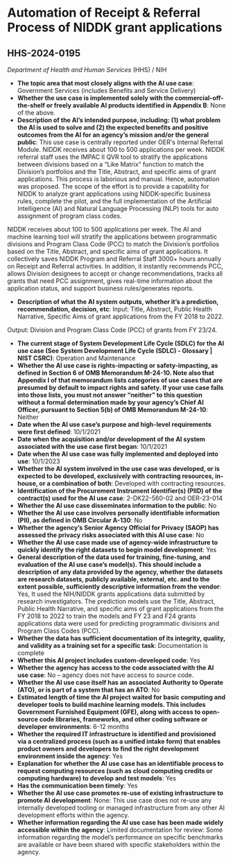 # Automation of Receipt & Referral Process of NIDDK grant applications
## HHS-2024-0195
_Department of Health and Human Services_ (HHS) / NIH


+ **The topic area that most closely aligns with the AI use case**: Government Services (includes Benefits and Service Delivery)
+ **Whether the use case is implemented solely with the commercial-off-the-shelf or freely available AI products identified in Appendix B**: None of the above.
+ **Description of the AI’s intended purpose, including: (1) what problem the AI is used to solve and (2) the expected benefits and positive outcomes from the AI for an agency’s mission and/or the general public**: This use case is centrally reported under OER's Internal Referral Module. NIDDK receives about 100 to 500 applications per week. NIDDK referral staff uses the IMPAC II QVR tool to stratify the applications between divisions based on a “Like Matrix” function to match the Division’s portfolios and the Title, Abstract, and specific aims of grant applications. This process is laborious and manual. Hence, automation was proposed. The scope of the effort is to provide a capability for NIDDK to analyze grant applications using NIDDK-specific business rules, complete the pilot, and the full implementation of the Artificial Intelligence (AI) and Natural Language Processing (NLP) tools for auto assignment of program class codes.

NIDDK receives about 100 to 500 applications per week. The AI and machine learning tool will stratify the applications between programmatic divisions and Program Class Code (PCC) to match the Division’s portfolios based on the Title, Abstract, and specific aims of grant applications. It collectively saves NIDDK Program and Referral Staff 3000+ hours annually on Receipt and Referral activities. In addition, it instantly recommends PCC, allows Division designees to accept or change recommendations, tracks all grants that need PCC assignment, gives real-time information about the application status, and support business rules/generates reports.
+ **Description of what the AI system outputs, whether it’s a prediction, recommendation, decision, etc**: Input: Title, Abstract, Public Health Narrative, Specific Aims of grant applications from the FY 2018 to 2022.

Output: Division and Program Class Code (PCC) of grants from FY 23/24.
+ **The current stage of System Development Life Cycle (SDLC) for the AI use case (See System Development Life Cycle (SDLC) - Glossary | NIST CSRC)**: Operation and Maintenance
+ **Whether the AI use case is rights-impacting or safety-impacting, as defined in Section 6 of OMB Memorandum M-24-10. Note also that Appendix I of that memorandum lists categories of use cases that are presumed by default to impact rights and safety. If your use case falls into those lists, you must not answer “neither” to this question without a formal determination made by your agency’s Chief AI Officer, pursuant to Section 5(b) of OMB Memorandum M-24-10**: Neither
+ **Date when the AI use case’s purpose and high-level requirements were first defined**: 10/1/2021
+ **Date when the acquisition and/or development of the AI system associated with the use case first began**: 10/1/2021
+ **Date when the AI use case was fully implemented and deployed into use**: 10/1/2023
+ **Whether the AI system involved in the use case was developed, or is expected to be developed, exclusively with contracting resources, in-house, or a combination of both**: Developed with contracting resources.
+ **Identification of the Procurement Instrument Identifier(s) (PIID) of the contract(s) used for the AI use case**: 2-DK22-560-02 and OER-23-014
+ **Whether the AI use case disseminates information to the public**: No
+ **Whether the AI use case involves personally identifiable information (PII), as defined in OMB Circular A-130**: No
+ **Whether the agency’s Senior Agency Official for Privacy (SAOP) has assessed the privacy risks associated with this AI use case**: No
+ **Whether the AI use case made use of agency-wide infrastructure to quickly identify the right datasets to begin model development**: Yes
+ **General description of the data used for training, fine-tuning, and evaluation of the AI use case’s model(s). This should include a description of any data provided by the agency, whether the datasets are research datasets, publicly available, external, etc. and to the extent possible, sufficiently descriptive information from the vendor**: Yes, It used the NIH/NIDDK grants applications data submitted by research investigators. The prediction models use the Title, Abstract, Public Health Narrative, and specific aims of grant applications from the FY 2018 to 2022 to train the models and FY 23 and F24 grants applications data were used for predicting programmatic divisions and Program Class Codes (PCC).
+ **Whether the data has sufficient documentation of its integrity, quality, and validity as a training set for a specific task**: Documentation is complete
+ **Whether this AI project includes custom-developed code**: Yes
+ **Whether the agency has access to the code associated with the AI use case**: No – agency does not have access to source code.
+ **Whether the AI use case itself has an associated Authority to Operate (ATO), or is part of a system that has an ATO**: No
+ **Estimated length of time the AI project waited for basic computing and developer tools to build machine learning models. This includes Government Furnished Equipment (GFE), along with access to open-source code libraries, frameworks, and other coding software or developer environments**: 6-12 months
+ **Whether the required IT infrastructure is identified and provisioned via a centralized process (such as a unified intake form) that enables product owners and developers to find the right development environment inside the agency**: Yes
+ **Explanation for whether the AI use case has an identifiable process to request computing resources (such as cloud computing credits or computing hardware) to develop and test models**: Yes
+ **Has the communication been timely**: Yes
+ **Whether the AI use case promotes re-use of existing infrastructure to promote AI development**: None: This use case does not re-use any internally developed tooling or managed infrastructure from any other AI development efforts within the agency.
+ **Whether information regarding the AI use case has been made widely accessible within the agency**: Limited documentation for review: Some information regarding the model’s performance on specific benchmarks are available or have been shared with specific stakeholders within the agency.